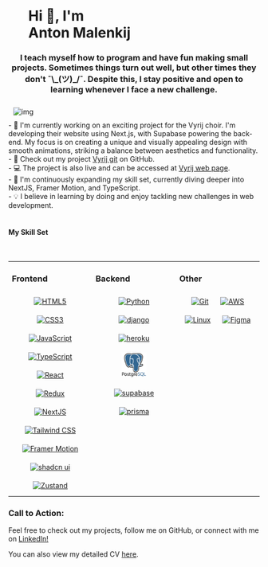 <h1 style="margin: 16px 40px" align="">Hi 👋, I'm 
    <br>Anton Malenkij</h1>
<h3 align="center">I teach myself how to program and have fun making small projects. Sometimes things turn out well, but other times they don't ¯\_(ツ)_/¯. Despite this, I stay positive and open to learning whenever I face a new challenge.</h3>

<img style="margin: 10px" src="https://st3.depositphotos.com/2617209/16064/v/600/depositphotos_160641966-stock-illustration-programmer-cartoon-character.jpg" alt="img" />
<br>
- 🔭 I'm currently working on an exciting project for the Vyrij choir. I'm developing their website using Next.js, with Supabase powering the back-end. My focus is on creating a unique and visually appealing design with smooth animations, striking a balance between aesthetics and functionality.
<br>
- 🚀 Check out my project <a href="https://github.com/AMalenkij/vyrij">Vyrij git</a> on GitHub.
<br>
- 💻 The project is also live and can be accessed at <a href="https://vyrij.vercel.app/">Vyrij web page</a>.
<br>
- 🌱 I'm continuously expanding my skill set, currently diving deeper into NextJS, Framer Motion, and TypeScript.
<br>
- 💡 I believe in learning by doing and enjoy tackling new challenges in web development.
<br>
<br>
<h4>My Skill Set</h4>
<br>
<table><tr><td valign="top" width="33%">

### Frontend  
<div align="center">  
<a href="https://en.wikipedia.org/wiki/HTML5" target="_blank"><img style="margin: 10px" src="https://profilinator.rishav.dev/skills-assets/html5-original-wordmark.svg" alt="HTML5" height="50" /></a>  
<a href="https://www.w3schools.com/css/" target="_blank"><img style="margin: 10px" src="https://profilinator.rishav.dev/skills-assets/css3-original-wordmark.svg" alt="CSS3" height="50" /></a>  
<a href="https://www.javascript.com/" target="_blank"><img style="margin: 10px" src="https://profilinator.rishav.dev/skills-assets/javascript-original.svg" alt="JavaScript" height="50" /></a>
<a href="https://www.typescriptlang.org/" target="_blank"><img style="margin: 10px" src="https://profilinator.rishav.dev/skills-assets/typescript-original.svg" alt="TypeScript" height="50" /></a>  
<a href="https://reactjs.org/" target="_blank"><img style="margin: 10px" src="https://profilinator.rishav.dev/skills-assets/react-original-wordmark.svg" alt="React" height="50" /></a> 
<a href="https://redux.js.org/" target="_blank"><img style="margin: 10px" src="https://profilinator.rishav.dev/skills-assets/redux-original.svg" alt="Redux" height="50" /></a>  
<a href="https://nextjs.org/" target="_blank"><img style="margin: 10px" src="https://profilinator.rishav.dev/skills-assets/nextjs.png" alt="NextJS" height="50" /></a>  
<a href="https://www.tailwindcss.com/" target="_blank"><img style="margin: 10px" src="https://profilinator.rishav.dev/skills-assets/tailwindcss.svg" alt="Tailwind CSS" height="50" /></a>
<a href="https://www.framer.com/motion/" target="_blank"><img style="margin: 10px" src="https://cdn.worldvectorlogo.com/logos/framer-motion.svg" alt="Framer Motion" height="50" /></a>
<a href="https://www.ui.shadcn.com" target="_blank"><img style="margin: 10px" src="https://logolist.net/wp-content/uploads/2024/04/shadcn-ui.svg" alt="shadcn ui" height="50" /></a>
<a href="https://zustand-demo.pmnd.rs/" target="_blank"><img style="margin: 10px" src="https://user-images.githubusercontent.com/958486/218346783-72be5ae3-b953-4dd7-b239-788a882fdad6.svg" alt="Zustand" height="50" /></a>

</div>

</td><td valign="top" width="33%">

### Backend  
<div align="center">  
<a href="https://www.python.org/" target="_blank"><img style="margin: 10px" src="https://profilinator.rishav.dev/skills-assets/python-original.svg" alt="Python" height="50" /></a>
<a href="https://www.djangoproject.com/" target="_blank" rel="noreferrer"> <img style="margin: 10px" src="https://cdn.worldvectorlogo.com/logos/django.svg" alt="django" height="50"/>
<a href="https://heroku.com" target="_blank"> <img style="margin: 10px"  src="https://www.vectorlogo.zone/logos/heroku/heroku-icon.svg" alt="heroku" height="50"/> </a> 
<a href="https://www.postgresql.org" target="_blank" rel="noreferrer"> <img style="margin: 10px"src="https://raw.githubusercontent.com/devicons/devicon/master/icons/postgresql/postgresql-original-wordmark.svg" alt="postgresql" height="50"/> </a>
<a href="https://supabase.com" target="_blank"> <img style="margin: 10px" src="https://www.vectorlogo.zone/logos/supabase/supabase-icon.svg" alt="supabase" height="50"/> </a>
<a href="https://www.prisma.io/" target="_blank"> <img style="margin: 10px" src="https://raw.githubusercontent.com/prisma/presskit/main/Assets/Prisma-IndigoSymbol.svg" alt="prisma" height="50"/> </a>
</div>

</td><td valign="top" width="33%">

### Other  
<div align="center">  
<a href="https://github.com/" target="_blank"><img style="margin: 10px" src="https://profilinator.rishav.dev/skills-assets/git-scm-icon.svg" alt="Git" height="50" /></a>  
<a href="https://aws.amazon.com/" target="_blank"><img style="margin: 10px" src="https://profilinator.rishav.dev/skills-assets/amazonwebservices-original-wordmark.svg" alt="AWS" height="50" /></a>  
<a href="https://www.linux.org/" target="_blank"><img style="margin: 10px" src="https://profilinator.rishav.dev/skills-assets/linux-original.svg" alt="Linux" height="50" /></a>
<a href="https://www.figma.com/" target="_blank"><img style="margin: 10px" src="https://profilinator.rishav.dev/skills-assets/figma-icon.svg" alt="Figma" height="50" /></a>  
</div>

</td></tr></table>  
<h3>Call to Action:</h3>
<p>Feel free to check out my projects, follow me on GitHub, or connect with me on <a href="https://linkedin.com/in/amalenkyi">LinkedIn!</a></p>
<p>You can also view my detailed CV <a href="https://dot-maple-dc6.notion.site/CV-Full-Stack-Developer-9c1b5442303a45eb8f0cf56841fb15ce?pvs=4">here</a>.</p>
